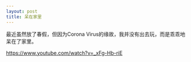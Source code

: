 ```yaml
---
layout: post
title: 呆在家里
---
```


最近虽然放了春假，但因为Corona Virus的缘故，我并没有出去玩，而是乖乖地呆在了家里。

https://www.youtube.com/watch?v=_xFg-Hb-riE
